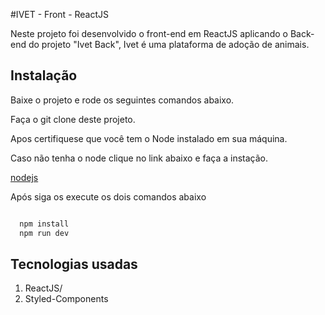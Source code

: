 #IVET - Front - ReactJS

Neste projeto foi desenvolvido o front-end em ReactJS aplicando o Back-end do projeto "Ivet Back", Ivet é uma plataforma de adoção de animais.

## Instalação

Baixe o projeto e rode os seguintes comandos abaixo.

Faça o git clone deste projeto.

Apos certifiquese que você tem o Node
instalado em sua máquina.

Caso não tenha o node clique no link abaixo e faça a instação.

[nodejs](https://nodejs.org/en/download)

Após siga os execute os dois comandos abaixo

```bash

  npm install
  npm run dev
```

<h2>Tecnologias usadas</h2>
<ol>
    <li>ReactJS/</li>
    <li>Styled-Components</li>
</ol>

